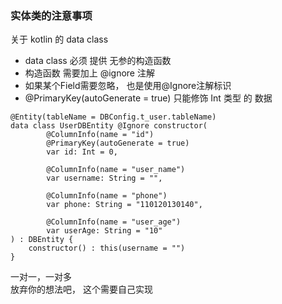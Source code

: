 ### 实体类的注意事项

关于 kotlin 的 data class  
 
- data class 必须 提供 无参的构造函数
- 构造函数 需要加上 @ignore 注解
- 如果某个Field需要忽略， 也是使用@Ignore注解标识
- @PrimaryKey(autoGenerate = true)  只能修饰 Int 类型 的 数据


```
@Entity(tableName = DBConfig.t_user.tableName)
data class UserDBEntity @Ignore constructor(
        @ColumnInfo(name = "id")
        @PrimaryKey(autoGenerate = true)
        var id: Int = 0,

        @ColumnInfo(name = "user_name")
        var username: String = "",

        @ColumnInfo(name = "phone")
        var phone: String = "110120130140",

        @ColumnInfo(name = "user_age")
        var userAge: String = "10"
) : DBEntity {
    constructor() : this(username = "")
}
```

一对一，一对多  
放弃你的想法吧， 这个需要自己实现

